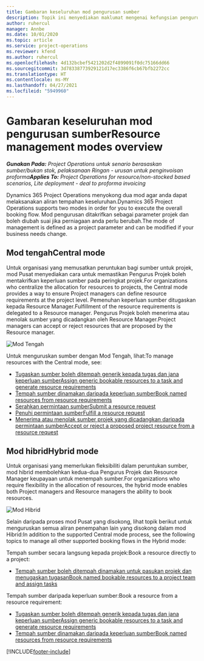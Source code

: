 ```yaml
---
title: Gambaran keseluruhan mod pengurusan sumber
description: Topik ini menyediakan maklumat mengenai kefungsian pengurusan Sumber dalam Dynamics 365 Project Operations.
author: ruhercul
manager: Annbe
ms.date: 10/01/2020
ms.topic: article
ms.service: project-operations
ms.reviewer: kfend
ms.author: ruhercul
ms.openlocfilehash: 4d132bcbef5421202d2f4899091f0dc75166dd66
ms.sourcegitcommit: 3d78338773929121d17ec3386f6cb67bfb2272cc
ms.translationtype: HT
ms.contentlocale: ms-MY
ms.lasthandoff: 04/27/2021
ms.locfileid: "5949960"
---
```

# <a name="resource-management-modes-overview"></a><span data-ttu-id="f963b-103">Gambaran keseluruhan mod pengurusan sumber</span><span class="sxs-lookup"><span data-stu-id="f963b-103">Resource management modes overview</span></span>

<span data-ttu-id="f963b-104">_**Gunakan Pada:** Project Operations untuk senario berasaskan sumber/bukan stok, pelaksanaan Ringan - urusan untuk penginvoisan proforma_</span><span class="sxs-lookup"><span data-stu-id="f963b-104">_**Applies To:** Project Operations for resource/non-stocked based scenarios, Lite deployment - deal to proforma invoicing_</span></span>


<span data-ttu-id="f963b-105">Dynamics 365 Project Operations menyokong dua mod agar anda dapat melaksanakan aliran tempahan keseluruhan.</span><span class="sxs-lookup"><span data-stu-id="f963b-105">Dynamics 365 Project Operations supports two modes in order for you to execute the overall booking flow.</span></span> <span data-ttu-id="f963b-106">Mod pengurusan ditakrifkan sebagai parameter projek dan boleh diubah suai jika perniagaan anda perlu berubah.</span><span class="sxs-lookup"><span data-stu-id="f963b-106">The mode of management is defined as a project parameter and can be modified if your business needs change.</span></span>    

## <a name="central-mode"></a><span data-ttu-id="f963b-107">Mod tengah</span><span class="sxs-lookup"><span data-stu-id="f963b-107">Central mode</span></span>
<span data-ttu-id="f963b-108">Untuk organisasi yang memusatkan peruntukan bagi sumber untuk projek, mod Pusat menyediakan cara untuk memastikan Pengurus Projek boleh mentakrifkan keperluan sumber pada peringkat projek.</span><span class="sxs-lookup"><span data-stu-id="f963b-108">For organizations who centralize the allocation for resources to projects, the Central mode provides a way to ensure Project managers can define resource requirements at the project level.</span></span> <span data-ttu-id="f963b-109">Pemenuhan keperluan sumber ditugaskan kepada Resource Manager.</span><span class="sxs-lookup"><span data-stu-id="f963b-109">Fulfillment of the resource requirements is delegated to a Resource manager.</span></span> <span data-ttu-id="f963b-110">Pengurus Projek boleh menerima atau menolak sumber yang dicadangkan oleh Resource Manager.</span><span class="sxs-lookup"><span data-stu-id="f963b-110">Project managers can accept or reject resources that are proposed by the Resource manager.</span></span>

![Mod Tengah](./media/resource-management-central.png)

<span data-ttu-id="f963b-112">Untuk menguruskan sumber dengan Mod Tengah, lihat:</span><span class="sxs-lookup"><span data-stu-id="f963b-112">To manage resources with the Central mode, see:</span></span>

- [<span data-ttu-id="f963b-113">Tugaskan sumber boleh ditempah generik kepada tugas dan jana keperluan sumber</span><span class="sxs-lookup"><span data-stu-id="f963b-113">Assign generic bookable resources to a task and generate resource requirements</span></span>](/dynamics365/project-service/assign-generic-bookable-resource)
- [<span data-ttu-id="f963b-114">Tempah sumber dinamakan daripada keperluan sumber</span><span class="sxs-lookup"><span data-stu-id="f963b-114">Book named resources from resource requirements</span></span>](/dynamics365/project-service/book-named-resource)
- [<span data-ttu-id="f963b-115">Serahkan permintaan sumber</span><span class="sxs-lookup"><span data-stu-id="f963b-115">Submit a resource request</span></span>](/dynamics365/project-service/submit-resource-request)
- [<span data-ttu-id="f963b-116">Penuhi permintaan sumber</span><span class="sxs-lookup"><span data-stu-id="f963b-116">Fulfill a resource request</span></span>](/dynamics365/project-service/resource-management-fulfill-requests)
- [<span data-ttu-id="f963b-117">Menerima atau menolak sumber projek yang dicadangkan daripada permintaan sumber</span><span class="sxs-lookup"><span data-stu-id="f963b-117">Accept or reject a proposed project resource from a resource request</span></span>](/dynamics365/project-service/accept-reject-proposed-resource)

## <a name="hybrid-mode"></a><span data-ttu-id="f963b-118">Mod hibrid</span><span class="sxs-lookup"><span data-stu-id="f963b-118">Hybrid mode</span></span>
<span data-ttu-id="f963b-119">Untuk organisasi yang memerlukan fleksibiliti dalam peruntukan sumber, mod hibrid membolehkan kedua-dua Pengurus Projek dan Resource Manager keupayaan untuk menempah sumber.</span><span class="sxs-lookup"><span data-stu-id="f963b-119">For organizations who require flexibility in the allocation of resources, the hybrid mode enables both Project managers and Resource managers the ability to book resources.</span></span>

![Mod Hibrid](./media/resource-management-hybrid.png)

<span data-ttu-id="f963b-121">Selain daripada proses mod Pusat yang disokong, lihat topik berikut untuk menguruskan semua aliran penempahan lain yang disokong dalam mod Hibrid:</span><span class="sxs-lookup"><span data-stu-id="f963b-121">In addition to the supported Central mode process, see the following topics to manage all other supported booking flows in the Hybrid mode:</span></span>

<span data-ttu-id="f963b-122">Tempah sumber secara langsung kepada projek:</span><span class="sxs-lookup"><span data-stu-id="f963b-122">Book a resource directly to a project:</span></span>
- [<span data-ttu-id="f963b-123">Tempah sumber boleh ditempah dinamakan untuk pasukan projek dan menugaskan tugasan</span><span class="sxs-lookup"><span data-stu-id="f963b-123">Book named bookable resources to a project team and assign tasks</span></span>](/dynamics365/project-service/assign-named-bookable-resource)

<span data-ttu-id="f963b-124">Tempah sumber daripada keperluan sumber:</span><span class="sxs-lookup"><span data-stu-id="f963b-124">Book a resource from a resource requirement:</span></span>
- [<span data-ttu-id="f963b-125">Tugaskan sumber boleh ditempah generik kepada tugas dan jana keperluan sumber</span><span class="sxs-lookup"><span data-stu-id="f963b-125">Assign generic bookable resources to a task and generate resource requirements</span></span>](/dynamics365/project-service/assign-generic-bookable-resource)
- [<span data-ttu-id="f963b-126">Tempah sumber dinamakan daripada keperluan sumber</span><span class="sxs-lookup"><span data-stu-id="f963b-126">Book named resources from resource requirements</span></span>](/dynamics365/project-service/book-named-resource)


[!INCLUDE[footer-include](../includes/footer-banner.md)]